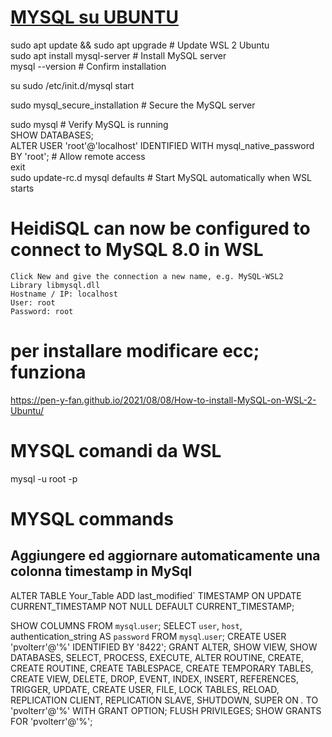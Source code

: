 # [MYSQL su UBUNTU](https://pen-y-fan.github.io/2021/08/08/How-to-install-MySQL-on-WSL-2-Ubuntu/)
  

sudo apt update && sudo apt upgrade # Update WSL 2 Ubuntu  
sudo apt install mysql-server # Install MySQL server  
mysql --version # Confirm installation  

su
sudo /etc/init.d/mysql start


sudo mysql_secure_installation # Secure the MySQL server  

sudo mysql # Verify MySQL is running  
	SHOW DATABASES;  
	ALTER USER 'root'@'localhost' IDENTIFIED WITH mysql_native_password BY 'root'; # Allow remote access  
	exit  
sudo update-rc.d mysql defaults # Start MySQL automatically when WSL starts   

	
# HeidiSQL can now be configured to connect to MySQL 8.0 in WSL

    Click New and give the connection a new name, e.g. MySQL-WSL2  
    Library libmysql.dll  
    Hostname / IP: localhost  
    User: root  
    Password: root  

# per installare modificare ecc; funziona
https://pen-y-fan.github.io/2021/08/08/How-to-install-MySQL-on-WSL-2-Ubuntu/

# MYSQL comandi da WSL

mysql -u root -p



# MYSQL commands

## Aggiungere ed aggiornare automaticamente una colonna timestamp in MySql
ALTER TABLE Your_Table ADD last_modified` TIMESTAMP ON UPDATE CURRENT_TIMESTAMP NOT NULL DEFAULT CURRENT_TIMESTAMP;




SHOW COLUMNS FROM `mysql`.`user`;
SELECT `user`, `host`, authentication_string AS `password` FROM `mysql`.`user`;
CREATE USER 'pvolterr'@'%' IDENTIFIED BY '8422';
GRANT ALTER, SHOW VIEW, SHOW DATABASES, SELECT, PROCESS, EXECUTE, ALTER ROUTINE, CREATE, CREATE ROUTINE, CREATE TABLESPACE, CREATE TEMPORARY TABLES, CREATE VIEW, DELETE, DROP, EVENT, INDEX, INSERT, REFERENCES, TRIGGER, UPDATE, CREATE USER, FILE, LOCK TABLES, RELOAD, REPLICATION CLIENT, REPLICATION SLAVE, SHUTDOWN, SUPER  ON *.* TO 'pvolterr'@'%' WITH GRANT OPTION;
FLUSH PRIVILEGES;
SHOW GRANTS FOR 'pvolterr'@'%';

